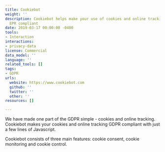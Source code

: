 ```yaml
---
title: Cookiebot
weight: ''
description: Cookiebot helps make your use of cookies and online tracking GDPR and
  EPR compliant
date: 2019-03-17 00:00:00 -0400
tools:
- Interaction
interactions:
- privacy-data
license: Commercial
data_model: ''
language: ''
related_tools: []
tags:
- GDPR
urls:
  website: https://www.cookiebot.com
  github: ''
  twitter: ''
  other: ''
resources: []

---
```

We have made one part of the GDPR simple - cookies and online tracking. Cookiebot makes your cookies and online tracking GDPR compliant with just a few lines of Javascript.

Cookiebot consists of three main features: cookie consent, cookie monitoring and cookie control.